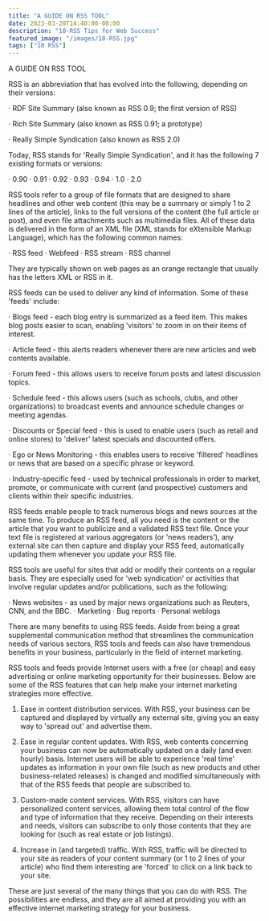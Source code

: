 ```yaml
---
title: "A GUIDE ON RSS TOOL"
date: 2023-03-20T14:40:00-08:00
description: "10-RSS Tips for Web Success"
featured_image: "/images/10-RSS.jpg"
tags: ["10 RSS"]
---
```


A GUIDE ON RSS TOOL


RSS is an abbreviation that has evolved into the following, depending on their versions:

·	RDF Site Summary (also known as RSS 0.9; the first version of RSS)

·	Rich Site Summary (also known as RSS 0.91; a prototype)

·	Really Simple Syndication (also known as RSS 2.0)

Today, RSS stands for 'Really Simple Syndication', and it has the following 7 existing formats or versions:

·	0.90
·	0.91
·	0.92
·	0.93
·	0.94
·	1.0
·	2.0

RSS tools refer to a group of file formats that are designed to share headlines and other web content (this may be a summary or simply 1 to 2 lines of the article), links to the full versions of the content (the full article or post), and even file attachments such as multimedia files. All of these data is delivered in the form of an XML file (XML stands for eXtensible Markup Language), which has the following common names:

·	RSS feed
·	Webfeed
·	RSS stream
·	RSS channel


They are typically shown on web pages as an orange rectangle that usually has the letters XML or RSS in it.

RSS feeds can be used to deliver any kind of information. Some of these 'feeds' include:

·	Blogs feed - each blog entry is summarized as a feed item. This makes blog posts easier to scan, enabling 'visitors' to zoom in on their items of interest.

·	Article feed - this alerts readers whenever there are new articles and web contents available.

·	Forum feed - this allows users to receive forum posts and latest discussion topics.

·	Schedule feed - this allows users (such as schools, clubs, and other organizations) to broadcast events and announce schedule changes or meeting agendas.

·	Discounts or Special feed - this is used to enable users (such as retail and online stores) to 'deliver' latest specials and discounted offers. 

·	Ego or News Monitoring - this enables users to receive 'filtered' headlines or news that are based on a specific phrase or keyword.

·	Industry-specific feed - used by technical professionals in order to market, promote, or communicate with current (and prospective) customers and clients within their specific industries.

RSS feeds enable people to track numerous blogs and news sources at the same time. To produce an RSS feed, all you need is the content or the article that you want to publicize and a validated RSS text file. Once your text file is registered at various aggregators (or 'news readers'), any external site can then capture and display your RSS feed, automatically updating them whenever you update your RSS file.

RSS tools are useful for sites that add or modify their contents on a regular basis. They are especially used for 'web syndication' or activities that involve regular updates and/or publications, such as the following:

·	News websites - as used by major news organizations such as Reuters, CNN, and the BBC.
·	Marketing
·	Bug reports
·	Personal weblogs

There are many benefits to using RSS feeds. Aside from being a great supplemental communication method that streamlines the communication needs of various sectors, RSS tools and feeds can also have tremendous benefits in your business, particularly in the field of internet marketing.

RSS tools and feeds provide Internet users with a free (or cheap) and easy advertising or online marketing opportunity for their businesses. Below are some of the RSS features that can help make your internet marketing strategies more effective.

1. Ease in content distribution services. With RSS, your business can be captured and displayed by virtually any external site, giving you an easy way to 'spread out' and advertise them.

2. Ease in regular content updates. With RSS, web contents concerning your business can now be automatically updated on a daily (and even hourly) basis. Internet users will be able to experience 'real time' updates as information in your own file (such as new products and other business-related releases) is changed and modified simultaneously with that of the RSS feeds that people are subscribed to.

3. Custom-made content services. With RSS, visitors can have personalized content services, allowing them total control of the flow and type of information that they receive. Depending on their interests and needs, visitors can subscribe to only those contents that they are looking for (such as real estate or job listings).

4. Increase in (and targeted) traffic. With RSS, traffic will be directed to your site as readers of your content summary (or 1 to 2 lines of your article) who find them interesting are 'forced' to click on a link back to your site.

These are just several of the many things that you can do with RSS. The possibilities are endless, and they are all aimed at providing you with an effective internet marketing strategy for your business.


